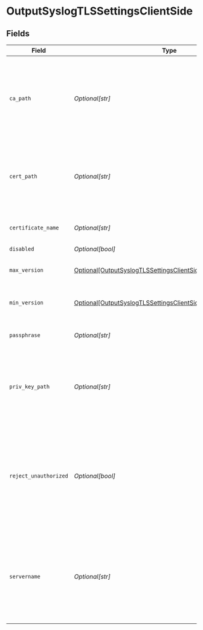 # OutputSyslogTLSSettingsClientSide


## Fields

| Field                                                                                                                                      | Type                                                                                                                                       | Required                                                                                                                                   | Description                                                                                                                                |
| ------------------------------------------------------------------------------------------------------------------------------------------ | ------------------------------------------------------------------------------------------------------------------------------------------ | ------------------------------------------------------------------------------------------------------------------------------------------ | ------------------------------------------------------------------------------------------------------------------------------------------ |
| `ca_path`                                                                                                                                  | *Optional[str]*                                                                                                                            | :heavy_minus_sign:                                                                                                                         | Path on client in which to find CA certificates to verify the server's cert. PEM format. Can reference $ENV_VARS.                          |
| `cert_path`                                                                                                                                | *Optional[str]*                                                                                                                            | :heavy_minus_sign:                                                                                                                         | Path on client in which to find certificates to use. PEM format. Can reference $ENV_VARS.                                                  |
| `certificate_name`                                                                                                                         | *Optional[str]*                                                                                                                            | :heavy_minus_sign:                                                                                                                         | The name of the predefined certificate.                                                                                                    |
| `disabled`                                                                                                                                 | *Optional[bool]*                                                                                                                           | :heavy_minus_sign:                                                                                                                         | N/A                                                                                                                                        |
| `max_version`                                                                                                                              | [Optional[OutputSyslogTLSSettingsClientSideMaximumTLSVersion]](../../models/shared/outputsyslogtlssettingsclientsidemaximumtlsversion.md)  | :heavy_minus_sign:                                                                                                                         | Maximum TLS version to use when connecting                                                                                                 |
| `min_version`                                                                                                                              | [Optional[OutputSyslogTLSSettingsClientSideMinimumTLSVersion]](../../models/shared/outputsyslogtlssettingsclientsideminimumtlsversion.md)  | :heavy_minus_sign:                                                                                                                         | Minimum TLS version to use when connecting                                                                                                 |
| `passphrase`                                                                                                                               | *Optional[str]*                                                                                                                            | :heavy_minus_sign:                                                                                                                         | Passphrase to use to decrypt private key.                                                                                                  |
| `priv_key_path`                                                                                                                            | *Optional[str]*                                                                                                                            | :heavy_minus_sign:                                                                                                                         | Path on client in which to find the private key to use. PEM format. Can reference $ENV_VARS.                                               |
| `reject_unauthorized`                                                                                                                      | *Optional[bool]*                                                                                                                           | :heavy_minus_sign:                                                                                                                         | Reject certs that are not authorized by a CA in the CA certificate path, or by another trusted CA (e.g., the system's CA). Defaults to No. |
| `servername`                                                                                                                               | *Optional[str]*                                                                                                                            | :heavy_minus_sign:                                                                                                                         | Server name for the SNI (Server Name Indication) TLS extension. It must be a host name, and not an IP address.                             |